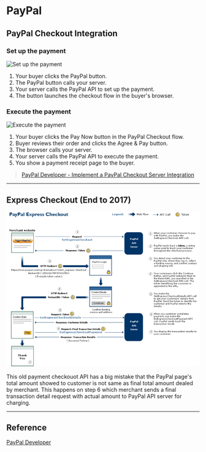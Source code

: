 PayPal
======

PayPal Checkout Integration
---------------------------


### Set up the payment

![Set up the payment](https://developer.paypal.com/img/docs/checkout/setting-up-paypal-payment-server-integration.svg)

1. Your buyer clicks the PayPal button.
2. The PayPal button calls your server.
3. Your server calls the PayPal API to set up the payment.
4. The button launches the checkout flow in the buyer's browser.

### Execute the payment

![Execute the payment](https://developer.paypal.com/img/docs/checkout/executing-paypal-payment-server-integration-continue.svg)

1. Your buyer clicks the Pay Now button in the PayPal Checkout flow.
2. Buyer reviews their order and clicks the Agree & Pay button.
3. The browser calls your server.
4. Your server calls the PayPal API to execute the payment.
5. You show a payment receipt page to the buyer.

> [PayPal Developer - Implement a PayPal Checkout Server Integration](https://developer.paypal.com/docs/checkout/how-to/server-integration/)

---

Express Checkout (End to 2017)
------------------------------

<img src="https://raw.githubusercontent.com/yidas/web-service-architectures/master/third-party-payment/paypal/overview-ec-ecapiflow.gif" />

This old payment checkouot API has a big mistake that the PayPal page's total amount showed to customer is not same as final total amount dealed by merchant. This happens on step 6 which merchant sends a final transaction detail request with actual amount to PayPal API server for charging.


---

Reference
---------

[PayPal Developer](https://developer.paypal.com/)
